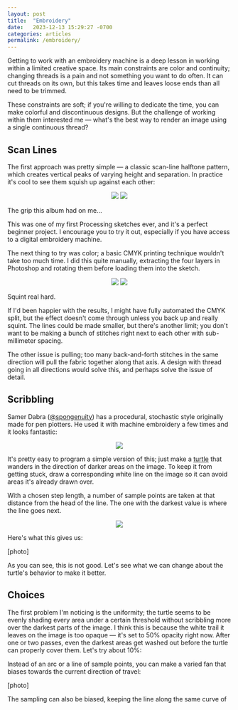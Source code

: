 ```yaml
---
layout: post
title:  "Embroidery"
date:   2023-12-13 15:29:27 -0700
categories: articles
permalink: /embroidery/
---
```


Getting to work with an embroidery machine is a deep lesson in working within a limited creative space. Its main constraints are color and continuity; changing threads is a pain and not something you want to do often. It can cut threads on its own, but this takes time and leaves loose ends than all need to be trimmed.

These constraints are soft; if you're willing to dedicate the time, you can make colorful and discontinuous designs. But the challenge of working within them interested me — what's the best way to render an image using a single continuous thread?

## Scan Lines

The first approach was pretty simple — a classic scan-line halftone pattern, which creates vertical peaks of varying height and separation. In practice it's cool to see them squish up against each other:

<p align="center">
  <img src="/assets/embroidery/3.png" width="full">
  <img src="/assets/embroidery/4.png" width="full">
</p>
<figcaption>
  The grip this album had on me...
</figcaption>
<p></p>

This was one of my first Processing sketches ever, and it's a perfect beginner project. I encourage you to try it out, especially if you have access to a digital embroidery machine.

The next thing to try was color; a basic CMYK printing technique wouldn't take too much time. I did this quite manually, extracting the four layers in Photoshop and rotating them before loading them into the sketch.

<p align="center">
  <img src="/assets/embroidery/5.png" width="full">
  <img src="/assets/embroidery/6.png" width="full">
</p>
<figcaption>
  Squint real hard.
</figcaption>
<p></p>

If I'd been happier with the results, I might have fully automated the CMYK split, but the effect doesn't come through unless you back up and really squint. The lines could be made smaller, but there's another limit; you don't want to be making a bunch of stitches right next to each other with sub-millimeter spacing.

The other issue is pulling; too many back-and-forth stitches in the same direction will pull the fabric together along that axis. A design with thread going in all directions would solve this, and perhaps solve the issue of detail.

## Scribbling

Samer Dabra ([@spongenuity](https://www.instagram.com/spongenuity/)) has a procedural, stochastic style originally made for pen plotters. He used it with machine embroidery a few times and it looks fantastic:

<p align="center">
  <img src="/assets/embroidery/hand.png" width="full">
</p>

It's pretty easy to program a simple version of this; just make a [turtle](https://en.wikipedia.org/wiki/Turtle_graphics) that wanders in the direction of darker areas on the image. To keep it from getting stuck, draw a corresponding white line on the image so it can avoid areas it's already drawn over.

With a chosen step length, a number of sample points are taken at that distance from the head of the line. The one with the darkest value is where the line goes next.

<p align="center">
  <img src="/assets/embroidery/1.png" width="full">
</p>

Here's what this gives us:

[photo]

As you can see, this is not good. Let's see what we can change about the turtle's behavior to make it better.

## Choices

The first problem I'm noticing is the uniformity; the turtle seems to be evenly shading every area under a certain threshold without scribbling more over the darkest parts of the image. I think this is because the white trail it leaves on the image is too opaque — it's set to 50% opacity right now. After one or two passes, even the darkest areas get washed out before the turtle can properly cover them. Let's try about 10%:

Instead of an arc or a line of sample points, you can make a varied fan that biases towards the current direction of travel:

[photo]

The sampling can also be biased, keeping the line along the same curve of 